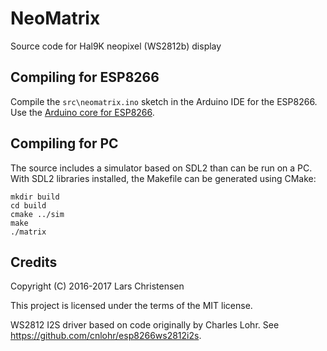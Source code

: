 # NeoMatrix

Source code for Hal9K neopixel (WS2812b) display

## Compiling for ESP8266

Compile the `src\neomatrix.ino` sketch in the Arduino IDE for the
ESP8266. Use
the [Arduino core for ESP8266](https://github.com/esp8266/Arduino).

## Compiling for PC

The source includes a simulator based on SDL2 than can be run on a
PC. With SDL2 libraries installed, the Makefile can be generated using
CMake:

```
mkdir build
cd build
cmake ../sim
make
./matrix
```

## Credits

Copyright (C) 2016-2017 Lars Christensen

This project is licensed under the terms of the MIT license.

WS2812 I2S driver based on code originally by Charles Lohr. See
https://github.com/cnlohr/esp8266ws2812i2s.
